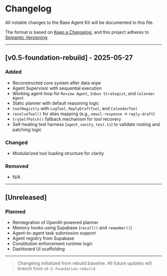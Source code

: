 # Changelog

All notable changes to the Base Agent Kit will be documented in this file.

The format is based on [Keep a Changelog](https://keepachangelog.com/en/1.0.0/), and this project adheres to [Semantic Versioning](https://semver.org/spec/v2.0.0.html).

---

## \[v0.5-foundation-rebuild] - 2025-05-27

### Added

* Reconstructed core system after data wipe
* Agent Supervisor with sequential execution
* Working agent loop for `Review Agent`, `Inbox Strategist`, and `Calendar Agent`
* Static planner with default reasoning logic
* `toolRegistry` with `LogTool`, `ReplyDraftTool`, and `CalendarTool`
* `resolveTool()` for alias mapping (e.g., `email-response` → `reply-draft`)
* `trySelfPatch()` fallback mechanism for tool recovery
* Self-healing test harness (`agent_sanity_test.ts`) to validate routing and patching logic

### Changed

* Modularized tool loading structure for clarity

### Removed

* N/A

---

## \[Unreleased]

### Planned

* Reintegration of OpenAI-powered planner
* Memory hooks using Supabase (`recall()` and `remember()`)
* Agent-to-agent task submission support
* Agent registry from Supabase
* Constitution enforcement runtime logic
* Dashboard UI scaffolding

---

> Changelog initialized from rebuild baseline. All future updates will branch from `v0.5-foundation-rebuild`.
